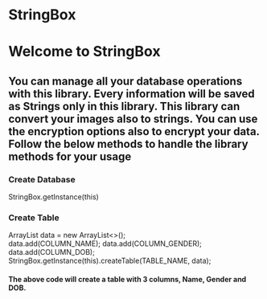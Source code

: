 # StringBox

# Welcome to StringBox

## You can manage all your database operations with this library. Every information will be saved as Strings only in this library. This library can convert your images also to strings. You can use the encryption options also to encrypt your data. Follow the below methods to handle the library methods for your usage


### Create Database
StringBox.getInstance(this)


### Create Table

ArrayList<String> data = new ArrayList<>();        
        data.add(COLUMN_NAME);
        data.add(COLUMN_GENDER);
        data.add(COLUMN_DOB);
        StringBox.getInstance(this).createTable(TABLE_NAME, data);
        
#### The above code will create a table with 3 columns, Name, Gender and DOB.
